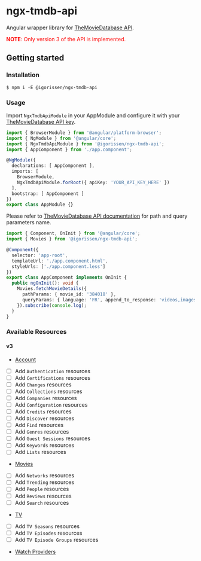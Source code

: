 # ngx-tmdb-api

Angular wrapper library for [TheMovieDatabase API](https://developers.themoviedb.org/3/getting-started/introduction).

<span style="color: red;"><strong>NOTE</strong>: Only version 3 of the API is implemented.</span>

## Getting started

### Installation

```
$ npm i -E @igorissen/ngx-tmdb-api
```

### Usage

Import `NgxTmdbApiModule` in your AppModule and configure it with your [TheMovieDatabase API key](https://www.themoviedb.org/settings/api).

```typescript
import { BrowserModule } from '@angular/platform-browser';
import { NgModule } from '@angular/core';
import { NgxTmdbApiModule } from '@igorissen/ngx-tmdb-api';
import { AppComponent } from './app.component';

@NgModule({
  declarations: [ AppComponent ],
  imports: [
    BrowserModule,
    NgxTmdbApiModule.forRoot({ apiKey: 'YOUR_API_KEY_HERE' })
  ],
  bootstrap: [ AppComponent ]
})
export class AppModule {}
```

Please refer to [TheMovieDatabase API documentation](https://developers.themoviedb.org/3/getting-started) for path and query parameters name.

```typescript
import { Component, OnInit } from '@angular/core';
import { Movies } from '@igorissen/ngx-tmdb-api';

@Component({
  selector: 'app-root',
  templateUrl: './app.component.html',
  styleUrls: ['./app.component.less']
})
export class AppComponent implements OnInit {
  public ngOnInit(): void {
    Movies.fetchMovieDetails({
      pathParams: { movie_id: '384018' },
      queryParams: { language: 'FR', append_to_response: 'videos,images' }
    }).subscribe(console.log);
  }
}
```

### Available Resources

#### v3

- [Account](https://developers.themoviedb.org/3/account)
- [ ] Add `Authentication` resources
- [ ] Add `Certifications` resources
- [ ] Add `Changes` resources
- [ ] Add `Collections` resources
- [ ] Add `Companies` resources
- [ ] Add `Configuration` resources
- [ ] Add `Credits` resources
- [ ] Add `Discover` resources
- [ ] Add `Find` resources
- [ ] Add `Genres` resources
- [ ] Add `Guest Sessions` resources
- [ ] Add `Keywords` resources
- [ ] Add `Lists` resources
- [Movies](https://developers.themoviedb.org/3/movies)
- [ ] Add `Networks` resources
- [ ] Add `Trending` resources
- [ ] Add `People` resources
- [ ] Add `Reviews` resources
- [ ] Add `Search` resources
- [TV](https://developers.themoviedb.org/3/tv)
- [ ] Add `TV Seasons` resources
- [ ] Add `TV Episodes` resources
- [ ] Add `TV Episode Groups` resources
- [Watch Providers](https://developers.themoviedb.org/3/watch-providers)
